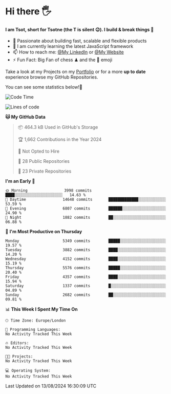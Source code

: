 # Hi there :raised_hand_with_fingers_splayed:
#### I am Tsot, short for Tsotne (the T is silent :wink:). I build & break things :space_invader:
- :telescope: Passionate about building fast, scalable and flexible products
- :seedling: I am currently learning the latest JavaScript framework 
- :mailbox: How to reach me: [@My LinkedIn](https://www.linkedin.com/in/tsotne-gvadzabia/) or [@My Website](https://tsotne.co.uk/contact)
- :zap: Fun Fact: Big Fan of chess ♟ and the 👾 emoji

Take a look at my Projects on my [Portfolio](https://tsotne.co.uk/) or for a more **up to date** experience browse my GitHub Repositories.

You can see some statistics below!:space_invader:
<!--START_SECTION:waka-->
![Code Time](http://img.shields.io/badge/Code%20Time-761%20hrs%202%20mins-blue)

![Lines of code](https://img.shields.io/badge/From%20Hello%20World%20I%27ve%20Written-10.7%20million%20lines%20of%20code-blue)

**🐱 My GitHub Data** 

> 📦 464.3 kB Used in GitHub's Storage 
 > 
> 🏆 1,662 Contributions in the Year 2024
 > 
> 🚫 Not Opted to Hire
 > 
> 📜 28 Public Repositories 
 > 
> 🔑 23 Private Repositories 
 > 
**I'm an Early 🐤** 

```text
🌞 Morning                3998 commits        ████░░░░░░░░░░░░░░░░░░░░░   14.63 % 
🌆 Daytime                14648 commits       █████████████░░░░░░░░░░░░   53.59 % 
🌃 Evening                6807 commits        ██████░░░░░░░░░░░░░░░░░░░   24.90 % 
🌙 Night                  1882 commits        ██░░░░░░░░░░░░░░░░░░░░░░░   06.88 % 
```
📅 **I'm Most Productive on Thursday** 

```text
Monday                   5349 commits        █████░░░░░░░░░░░░░░░░░░░░   19.57 % 
Tuesday                  3882 commits        ████░░░░░░░░░░░░░░░░░░░░░   14.20 % 
Wednesday                4152 commits        ████░░░░░░░░░░░░░░░░░░░░░   15.19 % 
Thursday                 5576 commits        █████░░░░░░░░░░░░░░░░░░░░   20.40 % 
Friday                   4357 commits        ████░░░░░░░░░░░░░░░░░░░░░   15.94 % 
Saturday                 1337 commits        █░░░░░░░░░░░░░░░░░░░░░░░░   04.89 % 
Sunday                   2682 commits        ██░░░░░░░░░░░░░░░░░░░░░░░   09.81 % 
```


📊 **This Week I Spent My Time On** 

```text
🕑︎ Time Zone: Europe/London

💬 Programming Languages: 
No Activity Tracked This Week

🔥 Editors: 
No Activity Tracked This Week

🐱‍💻 Projects: 
No Activity Tracked This Week

💻 Operating System: 
No Activity Tracked This Week
```


 Last Updated on 13/08/2024 16:30:09 UTC
<!--END_SECTION:waka-->
